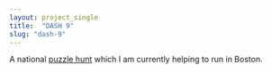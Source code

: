 ```yaml
---
layout: project_single
title:  "DASH 9"
slug: "dash-9"
---
```

A national [puzzle hunt](http://dash9.org) which I am currently helping to run in Boston.